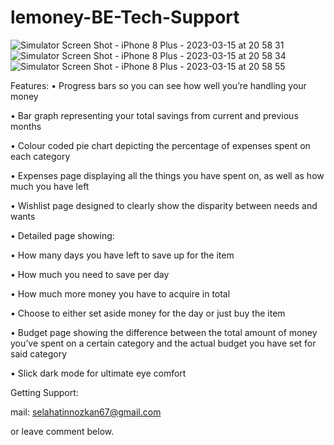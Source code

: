 # lemoney-BE-Tech-Support
![Simulator Screen Shot - iPhone 8 Plus - 2023-03-15 at 20 58 31](https://user-images.githubusercontent.com/26378873/225781378-17ef2512-6b01-4604-bcee-03a3e9c4c89f.png)
![Simulator Screen Shot - iPhone 8 Plus - 2023-03-15 at 20 58 34](https://user-images.githubusercontent.com/26378873/225781401-6caaf281-45a5-4f1d-a0b2-7eac93f3e012.png)
![Simulator Screen Shot - iPhone 8 Plus - 2023-03-15 at 20 58 55](https://user-images.githubusercontent.com/26378873/225781412-2d81ee34-524f-44e3-bfb3-bbee9c1b5b39.png)


Features:
• Progress bars so you can see how well you’re handling your money

• Bar graph representing your total savings from current and previous months

• Colour coded pie chart depicting the percentage of expenses spent on each category

• Expenses page displaying all the things you have spent on, as well as how much you have left

• Wishlist page designed to clearly show the disparity between needs and wants

• Detailed page showing:

• How many days you have left to save up for the item

• How much you need to save per day

• How much more money you have to acquire in total

• Choose to either set aside money for the day or just buy the item

• Budget page showing the difference between the total amount of money you’ve spent on a certain category and the actual budget you have set for said category

• Slick dark mode for ultimate eye comfort

Getting Support:

mail: selahatinnozkan67@gmail.com

or leave comment below.
